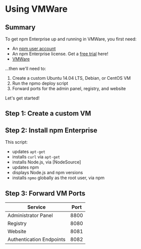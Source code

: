 # Using VMWare

## Summary

To get npm Enterprise up and running in VMWare, you first need:

- An [npm user account]
- An npm Enterprise license. Get a [free trial] here!
- [VMWare]

...then we'll need to:

1. Create a custom Ubuntu 14.04 LTS, Debian, or CentOS VM
2. Run the npmo deploy script
3. Forward ports for the admin panel, registry, and website

Let's get started!

## Step 1: Create a custom VM

## Step 2: Install npm Enterprise

This script:

  - updates `apt-get`
  - installs `curl` via `apt-get`
  - installs Node.js, via [NodeSource]
  - updates npm
  - displays Node.js and npm versions
  - installs `npmo` globally as the root user, via npm

## Step 3: Forward VM Ports

| Service                   | Port  |
|-------------------------- |------ |
| Administrator Panel       | 8800  |
| Registry                  | 8080  |
| Website                   | 8081  |
| Authentication Endpoints  | 8082  |

[npm user account]: https://www.npmjs.com/signup
[free trial]: https://www.npmjs.com/enterprise#free-trial
[VMWare]: http://www.vmware.com/
